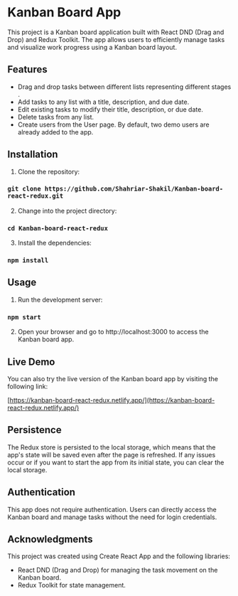 # Kanban Board App

This project is a Kanban board application built with React DND (Drag and Drop) and Redux Toolkit. The app allows users to efficiently manage tasks and visualize work progress using a Kanban board layout.

## Features

- Drag and drop tasks between different lists representing different stages .
- Add tasks to any list with a title, description, and due date.
- Edit existing tasks to modify their title, description, or due date.
- Delete tasks from any list.
- Create users from the User page. By default, two demo users are already added to the app.

## Installation

1. Clone the repository:

### `git clone https://github.com/Shahriar-Shakil/Kanban-board-react-redux.git`

2. Change into the project directory:

### `cd Kanban-board-react-redux`

3. Install the dependencies:

### `npm install`

## Usage

1. Run the development server:

### `npm start`

2. Open your browser and go to http://localhost:3000 to access the Kanban board app.

## Live Demo

You can also try the live version of the Kanban board app by visiting the following link:

[https://kanban-board-react-redux.netlify.app/](https://kanban-board-react-redux.netlify.app/)

## Persistence

The Redux store is persisted to the local storage, which means that the app's state will be saved even after the page is refreshed. If any issues occur or if you want to start the app from its initial state, you can clear the local storage.

## Authentication

This app does not require authentication. Users can directly access the Kanban board and manage tasks without the need for login credentials.

## Acknowledgments

This project was created using Create React App and the following libraries:

- React DND (Drag and Drop) for managing the task movement on the Kanban board.
- Redux Toolkit for state management.
